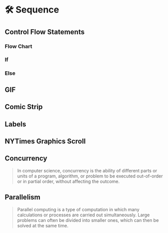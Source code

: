 # 🛠 Sequence

## Control Flow Statements

### Flow Chart

### If

### Else

## GIF

## Comic Strip

## Labels

## NYTimes Graphics Scroll



## Concurrency

> In computer science, concurrency is the ability of different parts or units of a program, algorithm, or problem to be executed out-of-order or in partial order, without affecting the outcome. 

## Parallelism

> Parallel computing is a type of computation in which many calculations or processes are carried out simultaneously. Large problems can often be divided into smaller ones, which can then be solved at the same time.

